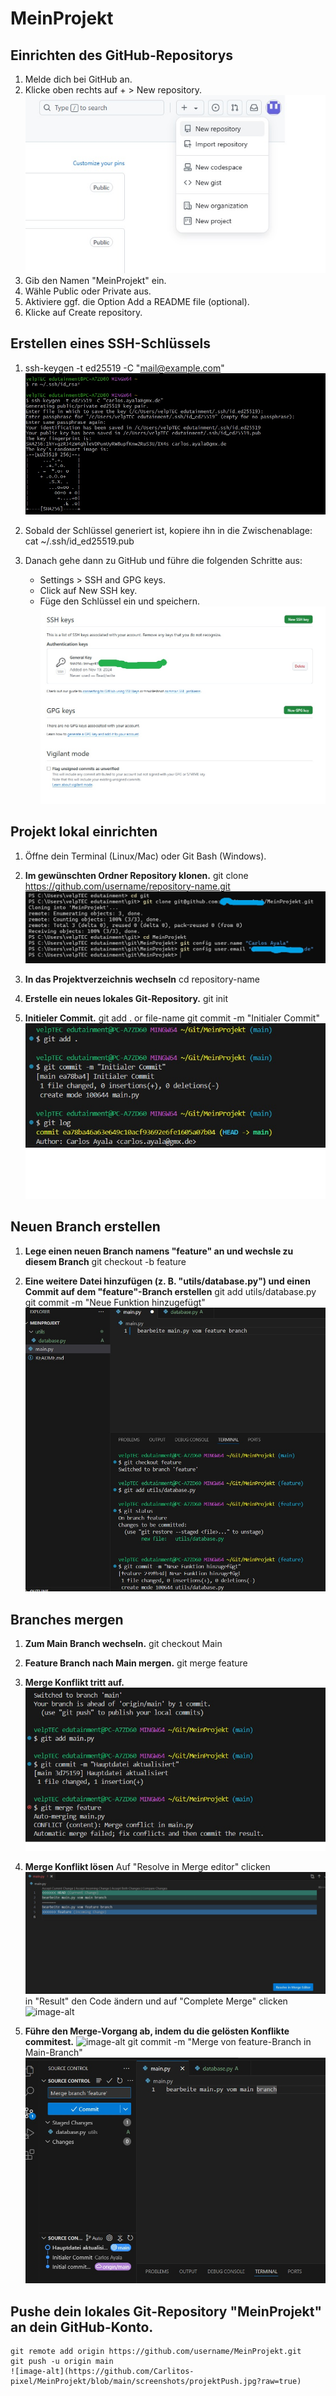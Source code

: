 # MeinProjekt


## Einrichten des GitHub-Repositorys 

1. Melde dich bei GitHub an.
2. Klicke oben rechts auf + > New repository.
    ![image-alt](https://github.com/Carlitos-pixel/MeinProjekt/blob/main/createNewRepository.jpg?raw=true)
3. Gib den Namen "MeinProjekt" ein.
4. Wähle Public oder Private aus.
5. Aktiviere ggf. die Option Add a README file (optional).
6. Klicke auf Create repository.


## Erstellen eines SSH-Schlüssels

1. ssh-keygen -t ed25519 -C "mail@example.com"
   ![image-alt](https://github.com/Carlitos-pixel/MeinProjekt/blob/main/screenshots/generateSSH.jpg?raw=true)

2. Sobald der Schlüssel generiert ist, kopiere ihn in die Zwischenablage:
    cat ~/.ssh/id_ed25519.pub

3. Danach gehe dann zu GitHub und führe die folgenden Schritte aus:
   * Settings > SSH and GPG keys.
   * Click auf New SSH key.
   * Füge den Schlüssel ein und speichern.
   ![image-alt](https://github.com/Carlitos-pixel/MeinProjekt/blob/main/screenshots/genetatedKeyImGitHub.jpg?raw=true)

## Projekt lokal einrichten

1. Öffne dein Terminal (Linux/Mac) oder Git Bash (Windows).

2. **Im gewünschten Ordner Repository klonen.**
    git clone https://github.com/username/repository-name.git
    ![image-alt](https://github.com/Carlitos-pixel/MeinProjekt/blob/main/screenshots/projektClonen.jpg?raw=true)

4. **In das Projektverzeichnis wechseln**
    cd repository-name

5. **Erstelle ein neues lokales Git-Repository.**
    git init

6. **Initieler Commit.**
    git add . or file-name
    git commit -m "Initialer Commit"
    ![image-alt](https://github.com/Carlitos-pixel/MeinProjekt/blob/main/screenshots/FirstCommit.jpg?raw=true)
 
 ## Neuen Branch erstellen    
 1. **Lege einen neuen Branch namens "feature" an und wechsle zu diesem Branch**
    git checkout -b feature 

 2. **Eine weitere Datei hinzufügen (z. B. "utils/database.py") und einen Commit auf dem "feature"-Branch erstellen**
    git add utils/database.py
    git commit -m "Neue Funktion hinzugefügt"
    ![image-alt](https://github.com/Carlitos-pixel/MeinProjekt/blob/main/screenshots/Commit%20im%20Branch%20Feature.jpg?raw=true)

## Branches mergen
 1. **Zum Main Branch wechseln.** 
    git checkout Main

 2. **Feature Branch nach Main mergen.**
    git merge feature

 3. **Merge Konflikt tritt auf.**   
     ![image-alt](https://github.com/Carlitos-pixel/MeinProjekt/blob/main/screenshots/MergeKonflikt1.jpg?raw=true)
 
 4. **Merge Konflikt lösen**
    Auf "Resolve in  Merge editor" clicken
    ![image-alt](https://github.com/Carlitos-pixel/MeinProjekt/blob/main/screenshots/Konflikt-advice.jpg?raw=true)
    in "Result" den Code ändern und auf "Complete Merge" clicken
    ![image-alt](https://github.com/Carlitos-pixel/MeinProjekt/blob/main/screenshots/MergeKonfliktL%C3%B6sung.jpg?raw=true)

 6. **Führe den Merge-Vorgang ab, indem du die gelösten Konflikte commitest.**
    ![image-alt](https://github.com/Carlitos-pixel/MeinProjekt/blob/main/screenshots/Konflikt-gel%C3%B6st.jpg?raw=true)
    git commit -m "Merge von feature-Branch in Main-Branch"
    ![image-alt](https://github.com/Carlitos-pixel/MeinProjekt/blob/main/screenshots/Fertig.jpg?raw=true)
    
## Pushe dein lokales Git-Repository "MeinProjekt" an dein GitHub-Konto.
    git remote add origin https://github.com/username/MeinProjekt.git
    git push -u origin main
    ![image-alt](https://github.com/Carlitos-pixel/MeinProjekt/blob/main/screenshots/projektPush.jpg?raw=true)
